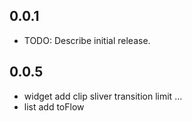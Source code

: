 ## 0.0.1

* TODO: Describe initial release.

## 0.0.5

* widget add clip sliver transition limit ...
* list add toFlow